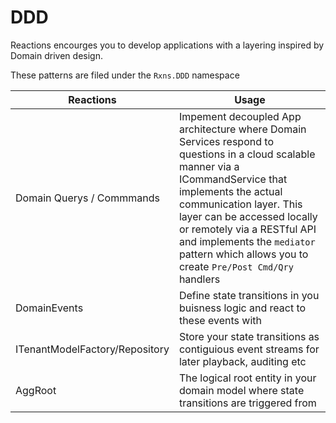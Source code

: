 # DDD

Reactions encourges you to develop applications with a layering inspired by Domain driven design.

These patterns are filed under the `Rxns.DDD` namespace

Reactions | Usage
-|-
Domain Querys / Commmands | Impement decoupled App architecture where Domain Services respond to questions in a cloud scalable manner via a ICommandService that implements the actual communication layer. This layer can be accessed locally or remotely via a RESTful API and implements the `mediator` pattern which allows you to create `Pre/Post Cmd/Qry` handlers
DomainEvents | Define state transitions in you buisness logic and react to these events with
ITenantModelFactory/Repository<T> | Store your state transitions as contiguious event streams for later playback, auditing etc
AggRoot | The logical root entity in your domain model where state transitions are triggered from

